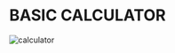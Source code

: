 # BASIC CALCULATOR 
![calculator](https://user-images.githubusercontent.com/101571637/161087670-672baef3-7b62-4fc8-a8ae-8c1b51e74a90.png)



